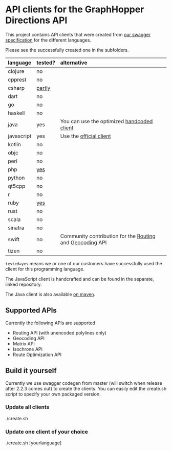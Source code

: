 # API clients for the GraphHopper Directions API

This project contains API clients that were created from [our swagger specification](https://graphhopper.com/api/1/swagger.json) for the different languages.

Please see the successfully created one in the subfolders.

language  |  tested?| alternative
:---------|:--------|:------------
clojure   |  no     |
cpprest   |  no     |
csharp    |  [partly](https://github.com/graphhopper/directions-api-clients/issues/14) |
dart      |  no     |
go        |  no     |
haskell   |  no     |
java      |  yes    | You can use the optimized [handcoded client](https://github.com/graphhopper/graphhopper/tree/master/client-hc)
javascript|  yes    | Use the [official client](https://github.com/graphhopper/directions-api-js-client)
kotlin	  |  no     |
objc      |  no     |
perl      |  no     |
php       |  [yes](https://github.com/graphhopper/directions-api-clients-route-optimization/issues/4)     |
python    |  no     |
qt5cpp    |  no     |
r         |  no     |
ruby      |  [yes](https://github.com/graphhopper/directions-api-clients-route-optimization/issues/3)   |
rust      |  no     |
scala     |  no     |
sinatra   |  no     |
swift     |  no     | Community contribution for the [Routing](https://github.com/rmnblm/GraphHopperRouting) and [Geocoding](https://github.com/rmnblm/GraphHopperGeocoder) API
tizen     |  no     |


`tested=yes` means we or one of our customers have successfully used the
client for this programming language. 

The JavaScript client is handcrafted and can be found in the separate,
linked repository.

The Java client is also available [on maven](http://search.maven.org/#search%7Cga%7C1%7Ca%3A%22directions-api-client%22).


## Supported APIs

Currently the following APIs are supported

 * Routing API (with unencoded polylines only)
 * Geocoding API
 * Matrix API 
 * Isochrone API
 * Route Optimization API

## Build it yourself

Currently we use swagger codegen from master (will switch when release after
2.2.3 comes out) to create the clients. You can easily edit the create.sh script
to specify your own packaged version.

### Update all clients

./create.sh

### Update one client of your choice

./create.sh [yourlanguage]
